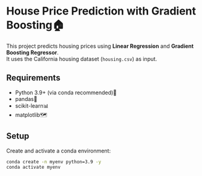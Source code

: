 # House Price Prediction with Gradient Boosting🏠

This project predicts housing prices using **Linear Regression** and **Gradient Boosting Regressor**.  
It uses the California housing dataset (`housing.csv`) as input.

## Requirements
- Python 3.9+ (via conda recommended)🐍
- pandas🐼
- scikit-learn📊
- matplotlib🗺️

## Setup
Create and activate a conda environment:
```bash
conda create -n myenv python=3.9 -y
conda activate myenv
